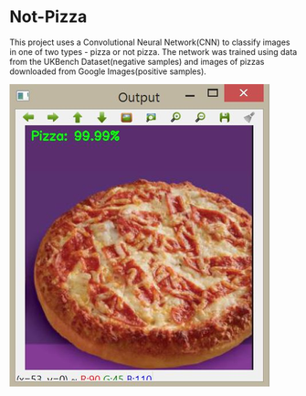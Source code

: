 # Not-Pizza
This project uses a Convolutional Neural Network(CNN) to classify images in one of two types - pizza or not pizza.
The network was trained using data from the UKBench Dataset(negative samples) and images of pizzas downloaded from
Google Images(positive samples). 

![alt text](https://raw.githubusercontent.com/Sowmiya2497/Not-Pizza/origin/result/result1.jpg)
